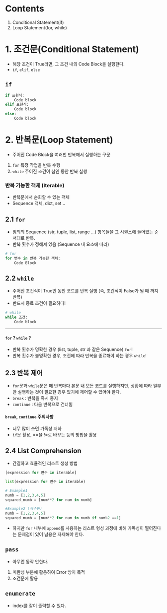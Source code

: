 # Contents
1. Conditional Statement(if)
2. Loop Statement(for, while)

# 1. 조건문(Conditional Statement)
- 해당 조건이 True라면, 그 조건 내의 Code Block을 실행한다.
- `if`, `elif`, `else`
## `if`
```python
if 표현식:
    Code block
elif 표현식:
    Code block
else:
    Code block
```
# 2. 반복문(Loop Statement)
- 주어진 Code Block을 여러번 반복해서 실행하는 구문
1. `for` 특정 작업을 반복 수행
2. `while` 주어진 조건이 참인 동안 반복 실행
### 반복 가능한 객체 (Iterable)
- 반복문에서 순회할 수 있는 객체
- Sequence 객체, dict, set ..
## 2.1 `for`
- 임의의 Sequence (str, tuple, list, range ...) 항목들을 그 시퀀스에 들어있는 순서대로 반복.
- 반복 횟수가 정해져 있음 (Sequence 내 요소에 따라)

```python
# for
for 변수 in 반복 가능한 객체:
    Code Block
```
## 2.2 `while`
- 주어진 조건식이 True인 동안 코드를 반복 실행 (즉, 조건식이 False가 될 때 까지 반복)
- 반드시 종료 조건이 필요하다!
```python
# while
while 조건:
    Code block
```
---
#### `for` ? `while` ?
- 반복 횟수가 명확한 경우 (list, tuple, str 과 같은 Sequence) `for`!
- 반복 횟수가 불명확한 경우, 조건에 따라 반복을 종료해야 하는 경우 `while`!

## 2.3 반복 제어
- `for`문과 `while`문은 매 반복마다 본문 내 모든 코드를 실행하지만, 상황에 따라 일부만 실행하는 것이 필요한 경우 있기에 제어할 수 있어야 한다.
- `break` : 반복을 즉시 중지
- `continue` : 다음 반복으로 건너뜀
#### `break`, `continue` 주의사항
- 너무 많이 쓰면 가독성 저하
- `if`문 활용, ==을 !=로 바꾸는 등의 방법을 활용

## 2.4 List Comprehension
- 간결하고 효율적인 리스트 생성 방법
```python
[expression for 변수 in iterable]

list(expression for 변수 in iterable)
```

```python
# Example1
numb = [1,2,3,4,5]
squared_numb = [num**2 for num in numb]

#Example2 (짝수만)
numb = [1,2,3,4,5]
squared_numb = [num**2 for num in numb if num%2 ==1]
```
- 하지만 `for` 내부에 `append`를 사용하는 리스트 형성 과정에 비해 가독성이 떨어진다는 문제점이 있어 남용은 자제해야 한다.

## `pass`
- 아무런 동작 안한다.
1. 미완성 부분에 활용하여 Error 방지 목적
2. 조건문에 활용

## `enumerate`
- index를 같이 출력할 수 있다.